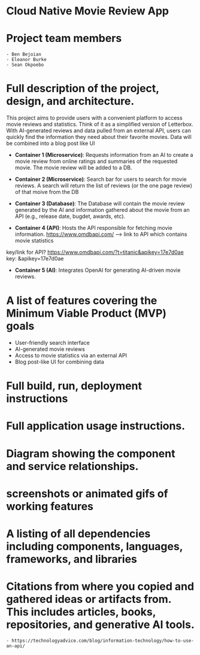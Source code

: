 <!-- # cloud-native-project
The nature of this application will be to provide users with a quick and easy way to read reviews, and synopses of movies. This is similar to the application Letterbox, but a more simplified version.

The estimated modules will be a synopsis of the movie, the ratings based on different websites reviews, the runtime of the movie, and the page that shows the movie in question. 

As of right now I am unsure what the languages and frameworks will look like. 

The primary actions will be the picking of a movie, and the returning of the movie name, synopsis, runtime and numerical ratings it received
-->

# Cloud Native Movie Review App


# Project team members
    - Ben Bejoian 
    - Eleanor Burke 
    - Sean Okpoebo
# Full description of the project, design, and architecture.
This project aims to provide users with a convenient platform to access movie reviews and statistics. Think of it as a simplified version of Letterbox. With AI-generated reviews and data pulled from an external API, users can quickly find the information they need about their favorite movies. Data will be combined into a blog post like UI 

* **Container 1 (Microservice)**: Requests information from an AI to create a movie review from online ratings and summaries of the requested movie. The movie review will be added to a DB. 

* **Container 2 (Microservice)**: Search bar for users to search for movie reviews. A search will return the list of reviews (or the one page review) of that moive from the DB 

* **Container 3 (Database)**: The Database will contain the movie review generated by the AI and information gathered about the movie from an API (e.g., release date, bugdet, awards, etc).

* **Container 4 (API)**: Hosts the API responsible for fetching movie information. https://www.omdbapi.com/ --> link to API which contains movie statistics 

key/link for API? https://www.omdbapi.com/?t=titanic&apikey=17e7d0ae
    key: &apikey=17e7d0ae

* **Container 5 (AI)**: Integrates OpenAI for generating AI-driven movie reviews.

# A list of features covering the Minimum Viable Product (MVP) goals
* User-friendly search interface
* AI-generated movie reviews
* Access to movie statistics via an external API
* Blog post-like UI for combining data
# Full build, run, deployment instructions
# Full application usage instructions.
# Diagram showing the component and service relationships.
# screenshots or animated gifs of working features
# A listing of all dependencies including components, languages, frameworks, and libraries
# Citations from where you copied and gathered ideas or artifacts from. This includes articles, books, repositories, and generative AI tools.
    - https://technologyadvice.com/blog/information-technology/how-to-use-an-api/ 
